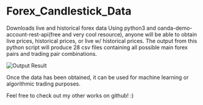 # Forex_Candlestick_Data
Downloads live and historical forex data
Using python3 and oanda-demo-account-rest-api(free and very cool resource), anyone will be able to obtain 
live prices, historical prices, or live w/ historical prices. The output from this python script will produce 28
csv files containing all possible main forex pairs and trading pair combinations.

![Output Result](https://raw.githubusercontent.com/RetributionByRevenue/Forex_Candlestick_Data/master/Final%20Result.png)

Once the data has been obtained, it can be used for machine learning or algorithmic trading purposes. 

Feel free to check out my other works on github! :)
